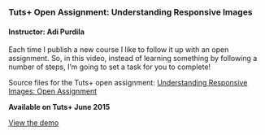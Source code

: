 ### Tuts+ Open Assignment: Understanding Responsive Images
#### Instructor: Adi Purdila

Each time I publish a new course I like to follow it up with an open assignment. So, in this video, instead of learning something by following a number of steps, I’m going to set a task for you to complete!

Source files for the Tuts+ open assignment: [Understanding Responsive Images: Open Assignment](https://webdesign.tutsplus.com/tutorials/understanding-responsive-images-open-assignment--cms-24113)

**Available on Tuts+ June 2015**

[View the demo](https://tutsplus.github.io/understanding-responsive-images-open-assignment)